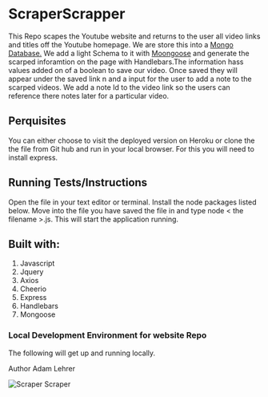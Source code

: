 # ScraperScrapper
This Repo scapes the Youtube website and returns to the user all video links and titles off the Youtube homepage. We are store this into a <a href="https://www.mongodb.com/what-is-mongodb">Mongo Database.</a> We add a light Schema to it with <a href="https://mongoosejs.com/">Moongoose</a> and generate the scarped inforamtion on the page with Handlebars.The information hass values added on of a boolean to save our video. Once saved they will appear under the saved link  n and a input for  the user to add a note to the scarped videos. We add a note Id to the video link so the users can reference there notes later for a particular video. 

## Perquisites
You can either choose to visit the deployed version on Heroku or clone the the file from Git hub and run in your local browser. For this you will need to install express.

## Running Tests/Instructions
Open the file in your text editor or terminal. Install the node packages listed below. Move into the file you have saved the file in and type node < the filename >.js. This will start the application running.

## Built with:
<ol>
<li> Javascript
<li> Jquery
<li> Axios
<li> Cheerio
<li> Express
<li> Handlebars
<li> Mongoose
</ol>

### Local Development Environment for website Repo
The following will get up and running locally.

Author
Adam Lehrer

![Scraper Scraper](app/assets/HomePage.png)









